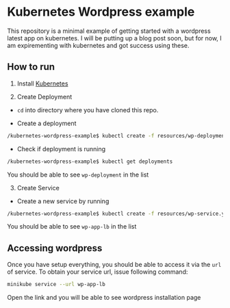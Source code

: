 # Kubernetes Wordpress example

This repository is a minimal example of getting started with a wordpress latest app on kubernetes. I will be putting up a blog post soon, but for now, I am expirementing with kubernetes and got success using these.

## How to run

1. Install [Kubernetes](https://kubernetes.io/docs/setup/)

2. Create Deployment

- `cd` into directory where you have cloned this repo.

- Create a deployment
```sh
/kubernetes-wordpress-example$ kubectl create -f resources/wp-deployment.yaml
```

- Check if deployment is running
```sh
/kubernetes-wordpress-example$ kubectl get deployments
```

You should be able to see `wp-deployment` in the list

3. Create Service

- Create a new service by running

```sh
/kubernetes-wordpress-example$ kubectl create -f resources/wp-service.yaml
```

You should be able to see `wp-app-lb` in the list


## Accessing wordpress

Once you have setup everything, you should be able to access it via the `url` of service. To obtain your service url, issue following command:

```sh
minikube service --url wp-app-lb
```

Open the link and you will be able to see wordpress installation page
